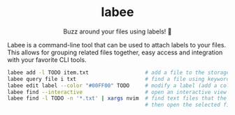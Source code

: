 <div align="center">

# labee
Buzz around your files using labels! 🐝

</div>

Labee is a command-line tool that can be used to attach labels to your files.
This allows for grouping related files together, easy access and integration with your favorite CLI tools.

```sh
labee add -l TODO item.txt                  # add a file to the storage and attach the label 'TODO' to it
labee query file i txt                      # find a file using keywords
labee edit label --color "#00FF00" TODO     # modify a label (add a color to it)
labee find --interactive                    # open an interactive view of all files using fzf
labee find -l TODO -n '*.txt' | xargs nvim  # find text files that the label 'TODO' is attached to
                                            # then open the selected files in neovim
```
